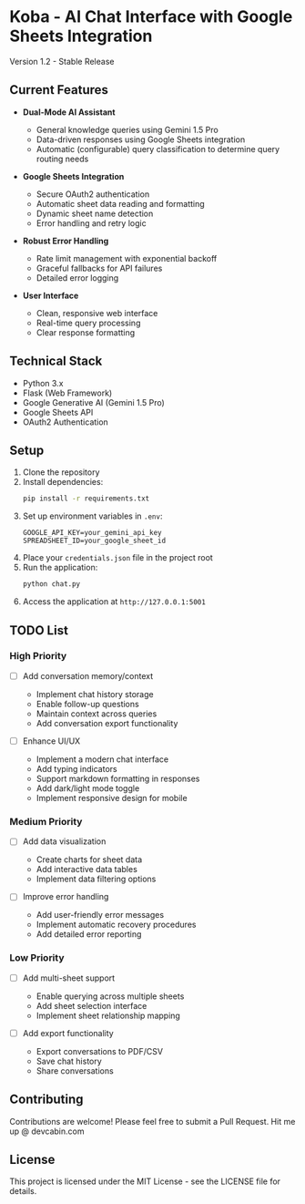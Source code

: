 # Koba - AI Chat Interface with Google Sheets Integration

Version 1.2 - Stable Release

## Current Features

- **Dual-Mode AI Assistant**
  - General knowledge queries using Gemini 1.5 Pro
  - Data-driven responses using Google Sheets integration
  - Automatic (configurable) query classification to determine query routing needs

- **Google Sheets Integration**
  - Secure OAuth2 authentication
  - Automatic sheet data reading and formatting
  - Dynamic sheet name detection
  - Error handling and retry logic

- **Robust Error Handling**
  - Rate limit management with exponential backoff
  - Graceful fallbacks for API failures
  - Detailed error logging

- **User Interface**
  - Clean, responsive web interface
  - Real-time query processing
  - Clear response formatting

## Technical Stack

- Python 3.x
- Flask (Web Framework)
- Google Generative AI (Gemini 1.5 Pro)
- Google Sheets API
- OAuth2 Authentication

## Setup

1. Clone the repository
2. Install dependencies:
   ```bash
   pip install -r requirements.txt
   ```
3. Set up environment variables in `.env`:
   ```
   GOOGLE_API_KEY=your_gemini_api_key
   SPREADSHEET_ID=your_google_sheet_id
   ```
4. Place your `credentials.json` file in the project root
5. Run the application:
   ```bash
   python chat.py
   ```
6. Access the application at `http://127.0.0.1:5001`

## TODO List

### High Priority
- [ ] Add conversation memory/context
  - Implement chat history storage
  - Enable follow-up questions
  - Maintain context across queries
  - Add conversation export functionality

- [ ] Enhance UI/UX
  - Implement a modern chat interface
  - Add typing indicators
  - Support markdown formatting in responses
  - Add dark/light mode toggle
  - Implement responsive design for mobile

### Medium Priority
- [ ] Add data visualization
  - Create charts for sheet data
  - Add interactive data tables
  - Implement data filtering options

- [ ] Improve error handling
  - Add user-friendly error messages
  - Implement automatic recovery procedures
  - Add detailed error reporting

### Low Priority
- [ ] Add multi-sheet support
  - Enable querying across multiple sheets
  - Add sheet selection interface
  - Implement sheet relationship mapping

- [ ] Add export functionality
  - Export conversations to PDF/CSV
  - Save chat history
  - Share conversations

## Contributing

Contributions are welcome! Please feel free to submit a Pull Request. Hit me up @ devcabin.com

## License

This project is licensed under the MIT License - see the LICENSE file for details. 